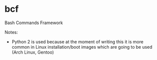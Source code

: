 # bcf
Bash Commands Framework

Notes:
- Python 2 is used because at the moment of writing this it is more common in Linux installation/boot images which are going to be used (Arch Linux, Gentoo)
